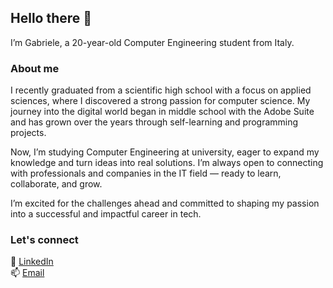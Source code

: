 ## Hello there 👋  
I’m Gabriele, a 20-year-old Computer Engineering student from Italy.

### About me  
I recently graduated from a scientific high school with a focus on applied sciences, where I discovered a strong passion for computer science. My journey into the digital world began in middle school with the Adobe Suite and has grown over the years through self-learning and programming projects.

Now, I’m studying Computer Engineering at university, eager to expand my knowledge and turn ideas into real solutions. I’m always open to connecting with professionals and companies in the IT field — ready to learn, collaborate, and grow.

I’m excited for the challenges ahead and committed to shaping my passion into a successful and impactful career in tech.

### Let's connect  
🔗 [LinkedIn](https://www.linkedin.com/in/viganogabriele)  
📫 [Email](infogabrielevigano@gmail.com)  
